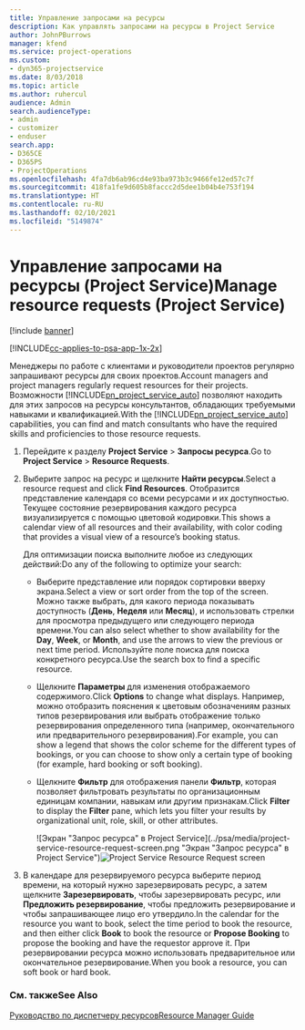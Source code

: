 ```yaml
---
title: Управление запросами на ресурсы
description: Как управлять запросами на ресурсы в Project Service
author: JohnPBurrows
manager: kfend
ms.service: project-operations
ms.custom:
- dyn365-projectservice
ms.date: 8/03/2018
ms.topic: article
ms.author: ruhercul
audience: Admin
search.audienceType:
- admin
- customizer
- enduser
search.app:
- D365CE
- D365PS
- ProjectOperations
ms.openlocfilehash: 4fa7db6ab96cd4e93ba973b3c9466fe12ed57c7f
ms.sourcegitcommit: 418fa1fe9d605b8faccc2d5dee1b04b4e753f194
ms.translationtype: HT
ms.contentlocale: ru-RU
ms.lasthandoff: 02/10/2021
ms.locfileid: "5149874"
---
```

# <a name="manage-resource-requests-project-service"></a><span data-ttu-id="c7556-103">Управление запросами на ресурсы (Project Service)</span><span class="sxs-lookup"><span data-stu-id="c7556-103">Manage resource requests (Project Service)</span></span>

[!include [banner](../includes/psa-now-project-operations.md)]

[!INCLUDE[cc-applies-to-psa-app-1x-2x](../includes/cc-applies-to-psa-app-1x-2x.md)]

<span data-ttu-id="c7556-104">Менеджеры по работе с клиентами и руководители проектов регулярно запрашивают ресурсы для своих проектов.</span><span class="sxs-lookup"><span data-stu-id="c7556-104">Account managers and project managers regularly request resources for their projects.</span></span> <span data-ttu-id="c7556-105">Возможности [!INCLUDE[pn_project_service_auto](../includes/pn-project-service-auto.md)] позволяют находить для этих запросов на ресурсы консультантов, обладающих требуемыми навыками и квалификацией.</span><span class="sxs-lookup"><span data-stu-id="c7556-105">With the [!INCLUDE[pn_project_service_auto](../includes/pn-project-service-auto.md)] capabilities, you can find and match consultants who have the required skills and proficiencies to those resource requests.</span></span>  
  
1. <span data-ttu-id="c7556-106">Перейдите к разделу **Project Service** > **Запросы ресурса**.</span><span class="sxs-lookup"><span data-stu-id="c7556-106">Go to **Project Service** > **Resource Requests**.</span></span>  
  
2. <span data-ttu-id="c7556-107">Выберите запрос на ресурс и щелкните **Найти ресурсы**.</span><span class="sxs-lookup"><span data-stu-id="c7556-107">Select a resource request and click **Find Resources**.</span></span> <span data-ttu-id="c7556-108">Отобразится представление календаря со всеми ресурсами и их доступностью. Текущее состояние резервирования каждого ресурса визуализируется с помощью цветовой кодировки.</span><span class="sxs-lookup"><span data-stu-id="c7556-108">This shows a calendar view of all resources and their availability, with color coding that provides a visual view of a resource’s booking status.</span></span>  
  
    <span data-ttu-id="c7556-109">Для оптимизации поиска выполните любое из следующих действий:</span><span class="sxs-lookup"><span data-stu-id="c7556-109">Do any of the following to optimize your search:</span></span>  
  
   -   <span data-ttu-id="c7556-110">Выберите представление или порядок сортировки вверху экрана.</span><span class="sxs-lookup"><span data-stu-id="c7556-110">Select a view or sort order from the top of the screen.</span></span> <span data-ttu-id="c7556-111">Можно также выбрать, для какого периода показывать доступность (**День**, **Неделя** или **Месяц**), и использовать стрелки для просмотра предыдущего или следующего периода времени.</span><span class="sxs-lookup"><span data-stu-id="c7556-111">You can also select whether to show availability for the **Day**, **Week**, or **Month**, and use the arrows to view the previous or next time period.</span></span> <span data-ttu-id="c7556-112">Используйте поле поиска для поиска конкретного ресурса.</span><span class="sxs-lookup"><span data-stu-id="c7556-112">Use the search box to find a specific resource.</span></span>  
  
   -   <span data-ttu-id="c7556-113">Щелкните **Параметры** для изменения отображаемого содержимого.</span><span class="sxs-lookup"><span data-stu-id="c7556-113">Click **Options** to change what displays.</span></span> <span data-ttu-id="c7556-114">Например, можно отобразить пояснения к цветовым обозначениям разных типов резервирования или выбрать отображение только резервирования определенного типа (например, окончательного или предварительного резервирования).</span><span class="sxs-lookup"><span data-stu-id="c7556-114">For example, you can show a legend that shows the color scheme for the different types of bookings, or you can choose to show only a certain type of booking (for example, hard booking or soft booking).</span></span>  
  
   -   <span data-ttu-id="c7556-115">Щелкните **Фильтр** для отображения панели **Фильтр**, которая позволяет фильтровать результаты по организационным единицам компании, навыкам или другим признакам.</span><span class="sxs-lookup"><span data-stu-id="c7556-115">Click **Filter** to display the **Filter** pane, which lets you filter your results by organizational unit, role, skill, or other attributes.</span></span>  
  
       <span data-ttu-id="c7556-116">![Экран "Запрос ресурса" в Project Service](../psa/media/project-service-resource-request-screen.png "Экран "Запрос ресурса" в Project Service")</span><span class="sxs-lookup"><span data-stu-id="c7556-116">![Project Service Resource Request screen](../psa/media/project-service-resource-request-screen.png "Project Service Resource Request screen")</span></span>  
  
3. <span data-ttu-id="c7556-117">В календаре для резервируемого ресурса выберите период времени, на который нужно зарезервировать ресурс, а затем щелкните **Зарезервировать**, чтобы зарезервировать ресурс, или **Предложить резервирование**, чтобы предложить резервирование и чтобы запрашивающее лицо его утвердило.</span><span class="sxs-lookup"><span data-stu-id="c7556-117">In the calendar for the resource you want to book, select the time period to book the resource, and then either click **Book** to book the resource or **Propose Booking** to propose the booking and have the requestor approve it.</span></span> <span data-ttu-id="c7556-118">При резервировании ресурса можно использовать предварительное или окончательное резервирование.</span><span class="sxs-lookup"><span data-stu-id="c7556-118">When you book a resource, you can soft book or hard book.</span></span>  
  
### <a name="see-also"></a><span data-ttu-id="c7556-119">См. также</span><span class="sxs-lookup"><span data-stu-id="c7556-119">See Also</span></span>  
 [<span data-ttu-id="c7556-120">Руководство по диспетчеру ресурсов</span><span class="sxs-lookup"><span data-stu-id="c7556-120">Resource Manager Guide</span></span>](../psa/resource-manager-guide.md)
